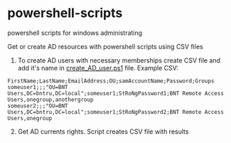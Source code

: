 # powershell-scripts
powershell scripts for windows administrating

Get or create AD resources with powershell scripts using CSV files
1. To create AD users with necessary memberships create CSV file and add it's name in [create_AD_user.ps1](create_AD_user.ps1) file. 
Example CSV:
```commandline
FirstName;LastName;EmailAddress;OU;samAccountName;Password;Groups
someuser1;;;"OU=BNT Users,DC=bntru,DC=local";someuser1;StRoNgPassword1;BNT Remote Access Users,onegroup,anothergroup
someuser2;;;"OU=BNT Users,DC=bntru,DC=local";someuser1;StRoNgPassword2;BNT Remote Access Users,onegroup
```

2. Get AD currents rights. Script creates CSV file with results